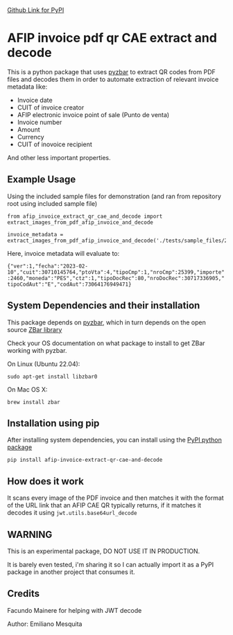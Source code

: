 [Github Link for PyPI](https://github.com/mezka/afip-invoice-extract-qr-cae-and-decode)

# AFIP invoice pdf qr CAE extract and decode

This is a python package that uses [pyzbar](https://pypi.org/project/pyzbar/) to extract QR codes from PDF files and decodes them in order to automate extraction of relevant invoice metadata like:

- Invoice date
- CUIT of invoice creator
- AFIP electronic invoice point of sale (Punto de venta)
- Invoice number
- Amount
- Currency
- CUIT of inovoice recipient

And other less important properties.

## Example Usage

Using the included sample files for demonstration (and ran from repository root using included sample file)

```
from afip_invoice_extract_qr_cae_and_decode import extract_images_from_pdf_afip_invoice_and_decode

invoice_metadata = extract_images_from_pdf_afip_invoice_and_decode('./tests/sample_files/2000005044986390.pdf')
```

Here, invoice metadata will evaluate to:


```{"ver":1,"fecha":"2023-02-10","cuit":30710145764,"ptoVta":4,"tipoCmp":1,"nroCmp":25399,"importe":2460,"moneda":"PES","ctz":1,"tipoDocRec":80,"nroDocRec":30717336905,"tipoCodAut":"E","codAut":73064176949471}```

## System Dependencies and their installation

This package depends on [pyzbar](https://pypi.org/project/pyzbar/), which in turn depends on the open source [ZBar library](https://zbar.sourceforge.net/)

Check your OS documentation on what package to install to get ZBar working with pyzbar.

On Linux (Ubuntu 22.04):

`sudo apt-get install libzbar0`


On Mac OS X:

`brew install zbar`

## Installation using pip

After installing system dependencies, you can install using the [PyPI python package](https://pypi.org/project/afip-invoice-extract-qr-cae-and-decode/)

`pip install afip-invoice-extract-qr-cae-and-decode`

## How does it work

It scans every image of the PDF invoice and then matches it with the format of the URL link that an AFIP CAE QR typically returns, if it matches it decodes it using `jwt.utils.base64url_decode`

## WARNING

This is an experimental package, DO NOT USE IT IN PRODUCTION.

It is barely even tested, i'm sharing it so I can actually import it as a PyPI package in another project that consumes it.

## Credits

Facundo Mainere for helping with JWT decode

Author: Emiliano Mesquita


